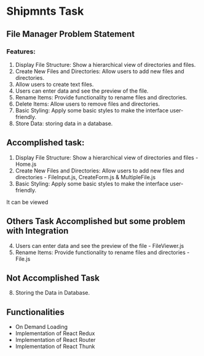 # Shipmnts Task

## File Manager Problem Statement
### Features:
1. Display File Structure: Show a hierarchical view of directories and files.
2. Create New Files and Directories: Allow users to add new files and directories.
3. Allow users to create text files.
4. Users can enter data and see the preview of the file.
5. Rename Items: Provide functionality to rename files and directories.
6. Delete Items: Allow users to remove files and directories.
7. Basic Styling: Apply some basic styles to make the interface user-friendly.
8. Store Data: storing data in a database.


## Accomplished task:
1. Display File Structure: Show a hierarchical view of directories and files - Home.js
2. Create New Files and Directories: Allow users to add new files and directories - FileInput.js, CreateForm.js & MultipleFile.js
7. Basic Styling: Apply some basic styles to make the interface user-friendly.

It can be viewed

## Others Task Accomplished but some problem with Integration
4. Users can enter data and see the preview of the file  - FileViewer.js
5. Rename Items: Provide functionality to rename files and directories - File.js

## Not Accomplished Task
8. Storing the Data in Database.

## Functionalities
- On Demand Loading
- Implementation of React Redux
- Implementation of React Router
- Implementation of React Thunk








